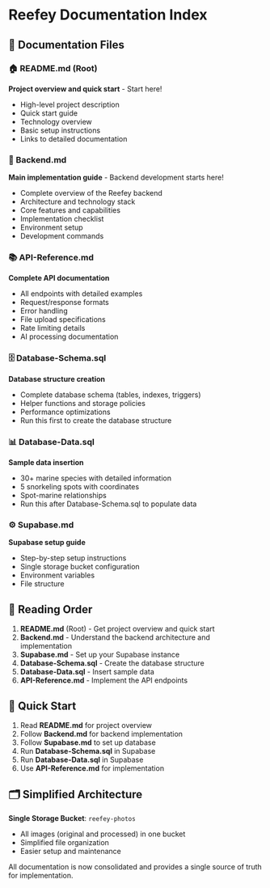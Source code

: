 # Reefey Documentation Index

## 📁 Documentation Files

### 🏠 README.md (Root)
**Project overview and quick start** - Start here!
- High-level project description
- Quick start guide
- Technology overview
- Basic setup instructions
- Links to detailed documentation

### 🚀 Backend.md
**Main implementation guide** - Backend development starts here!
- Complete overview of the Reefey backend
- Architecture and technology stack
- Core features and capabilities
- Implementation checklist
- Environment setup
- Development commands

### 📚 API-Reference.md
**Complete API documentation**
- All endpoints with detailed examples
- Request/response formats
- Error handling
- File upload specifications
- Rate limiting details
- AI processing documentation

### 🗄️ Database-Schema.sql
**Database structure creation**
- Complete database schema (tables, indexes, triggers)
- Helper functions and storage policies
- Performance optimizations
- Run this first to create the database structure

### 📊 Database-Data.sql
**Sample data insertion**
- 30+ marine species with detailed information
- 5 snorkeling spots with coordinates
- Spot-marine relationships
- Run this after Database-Schema.sql to populate data

### ⚙️ Supabase.md
**Supabase setup guide**
- Step-by-step setup instructions
- Single storage bucket configuration
- Environment variables
- File structure

## 📖 Reading Order

1. **README.md** (Root) - Get project overview and quick start
2. **Backend.md** - Understand the backend architecture and implementation
3. **Supabase.md** - Set up your Supabase instance
4. **Database-Schema.sql** - Create the database structure
5. **Database-Data.sql** - Insert sample data
6. **API-Reference.md** - Implement the API endpoints

## 🎯 Quick Start

1. Read **README.md** for project overview
2. Follow **Backend.md** for backend implementation
3. Follow **Supabase.md** to set up database
4. Run **Database-Schema.sql** in Supabase
5. Run **Database-Data.sql** in Supabase
6. Use **API-Reference.md** for implementation

## 🗂️ Simplified Architecture

**Single Storage Bucket**: `reefey-photos`
- All images (original and processed) in one bucket
- Simplified file organization
- Easier setup and maintenance

All documentation is now consolidated and provides a single source of truth for implementation.
